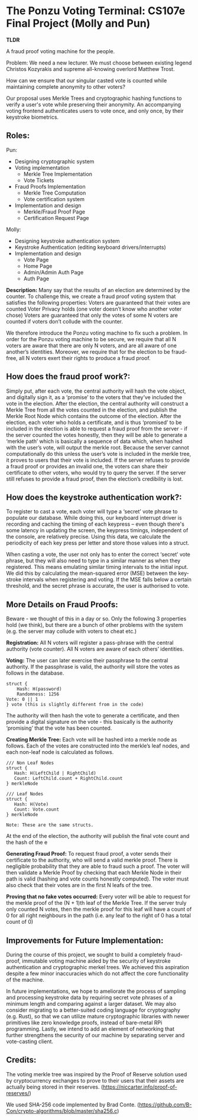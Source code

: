 # The Ponzu Voting Terminal: CS107e Final Project (Molly and Pun)

**TLDR**

A fraud proof voting machine for the people. 

Problem: We need a new lecturer. We must choose between existing legend Christos Kozyrakis and supreme all-knowing overlord Matthew Trost. 

How can we ensure that our singular casted vote is counted while maintaining complete anonymity to other voters?

Our proposal uses Merkle Trees and cryptographic hashing functions to verify a user's vote while preserving their anonymity. An accompanying voting frontend authenticates users to vote once, and only once, by their keystroke biometrics. 

## Roles:
Pun: 
- Designing cryptographic system
- Voting implementation
  - Merkle Tree Implementation
  - Vote Tickets
- Fraud Proofs Implementation
  - Merkle Tree Computation
  - Vote certification system
- Implementation and design
  - Merkle/Fraud Proof Page
  - Certification Request Page
 
Molly: 
- Designing keystroke authentication system
- Keystroke Authentication (editing keyboard drivers/interrupts)
- Implementation and design
  - Vote Page
  - Home Page
  - Admin/Admin Auth Page
  - Auth Page

**Description:**
Many say that the results of an election are determined by the counter. To challenge this, we create a fraud proof voting system that satisfies the following properties:
Voters are guaranteed that their votes are counted
Voter Privacy holds (one voter doesn’t know who another voter chose)
Voters are guaranteed that only the votes of some N voters are counted if voters don’t collude with the counter.

We therefore introduce the Ponzu voting machine to fix such a problem. In order for the Ponzu voting machine to be secure, we require that all N voters are aware that there are only N voters, and are all aware of one another’s identities. Moreover, we require that for the election to be fraud-free, all N voters exert their rights to produce a fraud proof.

## How does the fraud proof work?: 
Simply put, after each vote, the central authority will hash the vote object, and digitally sign it, as a ‘promise’ to the voters that they’ve included the vote in the election. After the election, the central authority will construct a Merkle Tree from all the votes counted in the election, and publish the Merkle Root Node which contains the outcome of the election. After the election, each voter who holds a certificate, and is thus ‘promised’ to be included in the election is able to request a fraud proof from the server - if the server counted the votes honestly, then they will be able to generate a ‘merkle path’ which is basically a sequence of data which, when hashed with the user’s vote, will output the merkle root. Because the server cannot computationally do this unless the user’s vote is included in the merkle tree, it proves to users that their vote is included. If the server refuses to provide a fraud proof or provides an invalid one, the voters can share their certificate to other voters, who would try to query the server. If the server still refuses to provide a fraud proof, then the election’s credibility is lost.

## How does the keystroke authentication work?:

To register to cast a vote, each voter will type a ‘secret’ vote phrase to populate our database. While doing this, our keyboard interrupt driver is recording and caching the timing of each keypress – even though there's some latency in updating the screen, the keypress timings, independent of the console, are relatively precise. Using this data, we calculate the periodicity of each key press per letter and store those values into a struct. 

When casting a vote, the user not only has to enter the correct ‘secret’ vote phrase, but they will also need to type in a similar manner as when they registered. This means emulating similar timing intervals to the initial input. We did this by calculating the mean-squared error (MSE) between the key-stroke intervals when registering and voting. If the MSE falls below a certain threshold, and the secret phrase is accurate, the user is authorised to vote.


## More Details on Fraud Proofs:
Beware - we thought of this in a day or so. Only the following 3 properties hold (we think), but there are a bunch of other problems with the system (e.g. the server may collude with voters to cheat etc.)

**Registration:**
All N voters will register a pass-phrase with the central authority (vote counter). All N voters are aware of each others’ identities.

**Voting:**
The user can later exercise their passphrase to the central authority. If the passphrase is valid, the authority will store the votes as follows in the database.

```
struct {
	Hash: H(password)
	Randomness: 1256
Vote: 0 || 1
} vote (this is slightly different from in the code)
```

The authority will then hash the vote to generate a certificate, and then provide a digital signature on the vote - this basically is the authority ‘promising’ that the vote has been counted.

**Creating Merkle Tree:**
Each vote will be hashed into a merkle node as follows. Each of the votes are constructed into the merkle’s leaf nodes, and each non-leaf node is calculated as follows.
```
/// Non Leaf Nodes
struct {
   Hash: H(LeftChild | RightChild)
   Count: LeftChild.count + RightChild.count
} merkleNode

/// Leaf Nodes
struct {
   Hash: H(Vote)
   Count: Vote.count
} merkleNode

Note: These are the same structs.
```


At the end of the election, the authority will publish the final vote count and the hash of the e

**Generating Fraud Proof:**
To request fraud proof, a voter sends their certificate to the authority, who will send a valid merkle proof. There is negligible probability that they are able to fraud such a proof. The voter will then validate a Merkle Proof by checking that each Merkle Node in their path is valid (hashing and vote counts honestly computed). The voter must also check that their votes are in the first N leafs of the tree.

**Proving that no fake votes occurred:**
Every voter will be able to request for the merkle proof of the (N + 1)th leaf of the Merkle Tree. If the server truly only counted N votes, then the merkle proof for this leaf will have a count of 0 for all right neighbours in the path (i.e. any leaf to the right of 0 has a total count of 0)

## Improvements for Future Implementation:
During the course of this project, we sought to build a completely fraud-proof, immutable voting machine aided by the security of keystroke authentication and cryptographic merkel trees. We achieved this aspiration despite a few minor inaccuracies which do not affect the core functionality of the machine. 

In future implementations, we hope to ameliorate the process of sampling and processing keystroke data by requiring secret vote phrases of a minimum length and comparing against a larger dataset. We may also consider migrating to a better-suited coding language for cryptography (e.g. Rust), so that we can utilize mature cryptographic libraries with newer primitives like zero knowledge proofs, instead of bare-metal RPi programming. Lastly, we intend to add an element of networking that further strengthens the security of our machine by separating server and vote-casting client. 

## Credits:
The voting merkle tree was inspired by the Proof of Reserve solution used by cryptocurrency exchanges to prove to their users that their assets are actually being stored in their reserves. (https://niccarter.info/proof-of-reserves/)

We used SHA-256 code implemented by Brad Conte. (https://github.com/B-Con/crypto-algorithms/blob/master/sha256.c)


